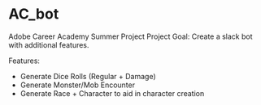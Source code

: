 # AC_bot
Adobe Career Academy Summer Project
Project Goal:
Create a slack bot with additional features.

Features:
- Generate Dice Rolls (Regular + Damage)
- Generate Monster/Mob Encounter
- Generate Race + Character to aid in character creation

